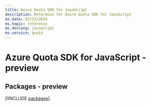 ```yaml
---
title: Azure Quota SDK for JavaScript
description: Reference for Azure Quota SDK for JavaScript
ms.date: 01/23/2024
ms.topic: reference
ms.devlang: javascript
ms.service: quota
---
```

# Azure Quota SDK for JavaScript - preview
## Packages - preview
[!INCLUDE [packages](quota-index.md)]